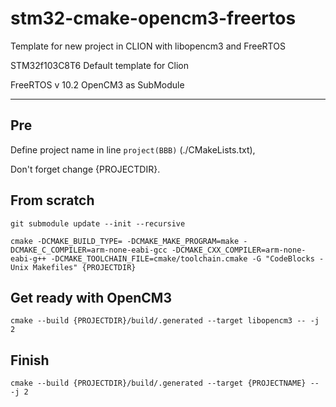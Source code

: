 # stm32-cmake-opencm3-freertos
Template for new project in CLION with libopencm3 and FreeRTOS

STM32f103C8T6 Default template for Clion

FreeRTOS v 10.2
OpenCM3 as SubModule

---------------

## Pre

Define project name in line `project(BBB)` (./CMakeLists.txt),

Don't forget change {PROJECTDIR}. 

## From scratch

```
git submodule update --init --recursive

cmake -DCMAKE_BUILD_TYPE= -DCMAKE_MAKE_PROGRAM=make -DCMAKE_C_COMPILER=arm-none-eabi-gcc -DCMAKE_CXX_COMPILER=arm-none-eabi-g++ -DCMAKE_TOOLCHAIN_FILE=cmake/toolchain.cmake -G "CodeBlocks - Unix Makefiles" {PROJECTDIR}

```

## Get ready with OpenCM3

```
cmake --build {PROJECTDIR}/build/.generated --target libopencm3 -- -j 2
```

## Finish

```
cmake --build {PROJECTDIR}/build/.generated --target {PROJECTNAME} -- -j 2
```
